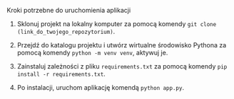 

Kroki potrzebne do uruchomienia aplikacji

1. Sklonuj projekt na lokalny komputer za pomocą komendy `git clone (link_do_twojego_repozytorium)`.

2. Przejdź do katalogu projektu i utwórz wirtualne środowisko Pythona za pomocą komendy `python -m venv venv`, aktywuj je.

3. Zainstaluj zależności z pliku `requirements.txt` za pomocą komendy `pip install -r requirements.txt`.

4. Po instalacji, uruchom aplikację komendą `python app.py`.